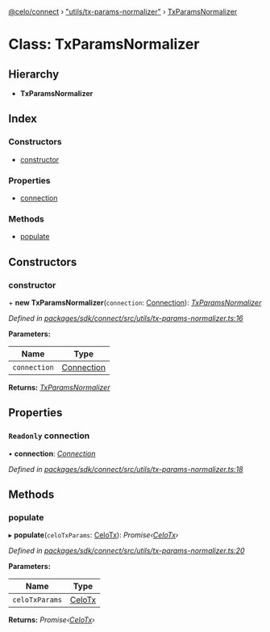 [@celo/connect](../README.md) › ["utils/tx-params-normalizer"](../modules/_utils_tx_params_normalizer_.md) › [TxParamsNormalizer](_utils_tx_params_normalizer_.txparamsnormalizer.md)

# Class: TxParamsNormalizer

## Hierarchy

* **TxParamsNormalizer**

## Index

### Constructors

* [constructor](_utils_tx_params_normalizer_.txparamsnormalizer.md#constructor)

### Properties

* [connection](_utils_tx_params_normalizer_.txparamsnormalizer.md#readonly-connection)

### Methods

* [populate](_utils_tx_params_normalizer_.txparamsnormalizer.md#populate)

## Constructors

###  constructor

\+ **new TxParamsNormalizer**(`connection`: [Connection](_connection_.connection.md)): *[TxParamsNormalizer](_utils_tx_params_normalizer_.txparamsnormalizer.md)*

*Defined in [packages/sdk/connect/src/utils/tx-params-normalizer.ts:16](https://github.com/celo-org/celo-monorepo/blob/master/packages/sdk/connect/src/utils/tx-params-normalizer.ts#L16)*

**Parameters:**

Name | Type |
------ | ------ |
`connection` | [Connection](_connection_.connection.md) |

**Returns:** *[TxParamsNormalizer](_utils_tx_params_normalizer_.txparamsnormalizer.md)*

## Properties

### `Readonly` connection

• **connection**: *[Connection](_connection_.connection.md)*

*Defined in [packages/sdk/connect/src/utils/tx-params-normalizer.ts:18](https://github.com/celo-org/celo-monorepo/blob/master/packages/sdk/connect/src/utils/tx-params-normalizer.ts#L18)*

## Methods

###  populate

▸ **populate**(`celoTxParams`: [CeloTx](../modules/_types_.md#celotx)): *Promise‹[CeloTx](../modules/_types_.md#celotx)›*

*Defined in [packages/sdk/connect/src/utils/tx-params-normalizer.ts:20](https://github.com/celo-org/celo-monorepo/blob/master/packages/sdk/connect/src/utils/tx-params-normalizer.ts#L20)*

**Parameters:**

Name | Type |
------ | ------ |
`celoTxParams` | [CeloTx](../modules/_types_.md#celotx) |

**Returns:** *Promise‹[CeloTx](../modules/_types_.md#celotx)›*
